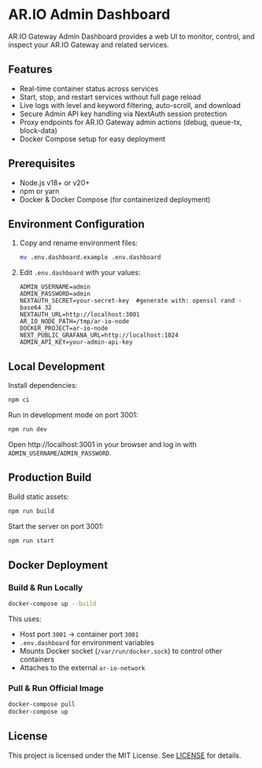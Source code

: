 # AR.IO Admin Dashboard

AR.IO Gateway Admin Dashboard provides a web UI to monitor, control, and inspect your AR.IO Gateway and related services.

## Features

- Real-time container status across services
- Start, stop, and restart services without full page reload
- Live logs with level and keyword filtering, auto-scroll, and download
- Secure Admin API key handling via NextAuth session protection
- Proxy endpoints for AR.IO Gateway admin actions (debug, queue-tx, block-data)
- Docker Compose setup for easy deployment

## Prerequisites

- Node.js v18+ or v20+
- npm or yarn
- Docker & Docker Compose (for containerized deployment)

## Environment Configuration

1. Copy and rename environment files:
   ```bash
   mv .env.dashboard.example .env.dashboard
   ```
2. Edit `.env.dashboard` with your values:
   ```dotenv
   ADMIN_USERNAME=admin
   ADMIN_PASSWORD=admin
   NEXTAUTH_SECRET=your-secret-key  #generate with: openssl rand -base64 32
   NEXTAUTH_URL=http://localhost:3001
   AR_IO_NODE_PATH=/tmp/ar-io-node
   DOCKER_PROJECT=ar-io-node
   NEXT_PUBLIC_GRAFANA_URL=http://localhost:1024
   ADMIN_API_KEY=your-admin-api-key
   ```

## Local Development

Install dependencies:
```bash
npm ci
```

Run in development mode on port 3001:
```bash
npm run dev
```

Open http://localhost:3001 in your browser and log in with `ADMIN_USERNAME`/`ADMIN_PASSWORD`.

## Production Build

Build static assets:
```bash
npm run build
```

Start the server on port 3001:
```bash
npm run start
```

## Docker Deployment

### Build & Run Locally

```bash
docker-compose up --build
```

This uses:
- Host port `3001` → container port `3001`
- `.env.dashboard` for environment variables
- Mounts Docker socket (`/var/run/docker.sock`) to control other containers
- Attaches to the external `ar-io-network`

### Pull & Run Official Image

```bash
docker-compose pull
docker-compose up
```


## License

This project is licensed under the MIT License. See [LICENSE](./LICENSE) for details.
